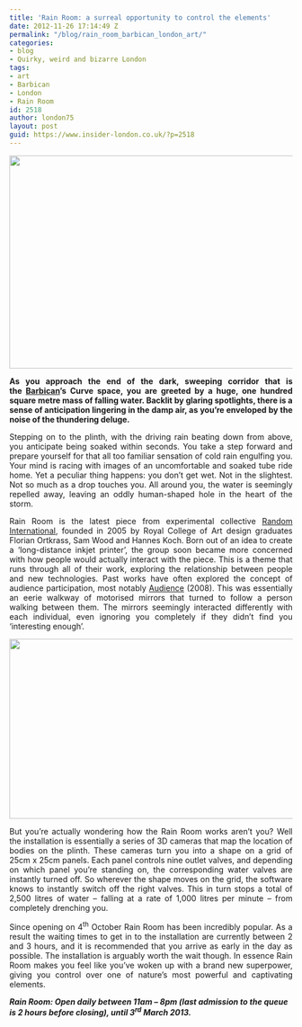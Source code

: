```yaml
---
title: 'Rain Room: a surreal opportunity to control the elements'
date: 2012-11-26 17:14:49 Z
permalink: "/blog/rain_room_barbican_london_art/"
categories:
- blog
- Quirky, weird and bizarre London
tags:
- art
- Barbican
- London
- Rain Room
id: 2518
author: london75
layout: post
guid: https://www.insider-london.co.uk/?p=2518
---
```


[<img class="alignnone size-full wp-image-2524" src="/wp-content/uploads/2012/11/rain_room_barbican.jpg" alt="" width="569" height="379" />](/wp-content/uploads/2012/11/rain_room_barbican.jpg)

<p style="text-align: justify;">
  <strong>As you approach the end of the dark, sweeping corridor that is the <a href="http://www.barbican.org.uk/">Barbican</a>’s Curve space, you are greeted by a huge, one hundred square metre mass of falling water. Backlit by glaring spotlights, there is a sense of anticipation lingering in the damp air, as you’re enveloped by the noise of the thundering deluge.</strong>
</p>

<p style="text-align: justify;">
  Stepping on to the plinth, with the driving rain beating down from above, you anticipate being soaked within seconds. You take a step forward and prepare yourself for that all too familiar sensation of cold rain engulfing you. Your mind is racing with images of an uncomfortable and soaked tube ride home. Yet a peculiar thing happens: you don’t get wet. Not in the slightest. Not so much as a drop touches you. All around you, the water is seemingly repelled away, leaving an oddly human-shaped hole in the heart of the storm.
</p>

<p style="text-align: justify;">
  Rain Room is the latest piece from experimental collective <a href="http://random-international.com/">Random International</a>, founded in 2005 by Royal College of Art design graduates Florian Ortkrass, Sam Wood and Hannes Koch. Born out of an idea to create a ‘long-distance inkjet printer’, the group soon became more concerned with how people would actually interact with the piece. This is a theme that runs through all of their work, exploring the relationship between people and new technologies. Past works have often explored the concept of audience participation, most notably <a href="http://random-international.com/work/audience/">Audience</a> (2008). This was essentially an eerie walkway of motorised mirrors that turned to follow a person walking between them. The mirrors seemingly interacted differently with each individual, even ignoring you completely if they didn’t find you ‘interesting enough’.
</p>

<p style="text-align: justify;">
  <a href="/wp-content/uploads/2012/11/rain_room_barbican_london_art.jpg"><img class="alignnone size-full wp-image-2521" src="/wp-content/uploads/2012/11/rain_room_barbican_london_art.jpg" alt="" width="569" height="320" /></a>
</p>

<p style="text-align: justify;">
  But you’re actually wondering how the Rain Room works aren’t you? Well the installation is essentially a series of 3D cameras that map the location of bodies on the plinth. These cameras turn you into a shape on a grid of 25cm x 25cm panels. Each panel controls nine outlet valves, and depending on which panel you’re standing on, the corresponding water valves are instantly turned off. So wherever the shape moves on the grid, the software knows to instantly switch off the right valves. This in turn stops a total of 2,500 litres of water &#8211; falling at a rate of 1,000 litres per minute &#8211; from completely drenching you.
</p>

<p style="text-align: justify;">
  Since opening on 4<sup>th</sup> October Rain Room has been incredibly popular. As a result the waiting times to get in to the installation are currently between 2 and 3 hours, and it is recommended that you arrive as early in the day as possible. The installation is arguably worth the wait though. In essence Rain Room makes you feel like you’ve woken up with a brand new superpower, giving you control over one of nature’s most powerful and captivating elements.
</p>

<address>
  <strong>Rain Room: Open daily between 11am &#8211; 8pm (last admission to the queue is 2 hours before closing), until 3<sup>rd</sup> March 2013.</strong>
</address>

<p style="text-align: justify;">